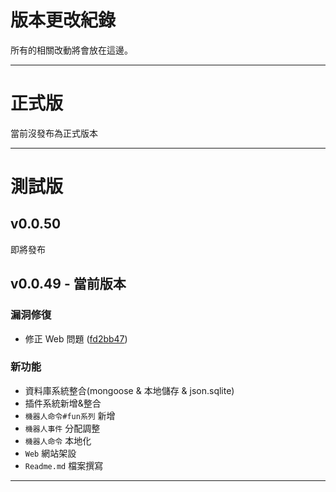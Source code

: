 # 版本更改紀錄

所有的相關改動將會放在這邊。

---

# 正式版

當前沒發布為正式版本

---

# 測試版

## v0.0.50

即將發布

## v0.0.49 - 當前版本

### 漏洞修復

-   修正 Web 問題 ([fd2bb47](https://github.com/Youzi9601/YZBot/commit/fd2bb47dd7a3bd66d7d23c282b27c2aa43066789))

### 新功能

-   資料庫系統整合(mongoose & 本地儲存 & json.sqlite)
-   插件系統新增&整合
-   `機器人命令#fun系列` 新增
-   `機器人事件` 分配調整
-   `機器人命令` 本地化
-   `Web` 網站架設
-   `Readme.md` 檔案撰寫

---
